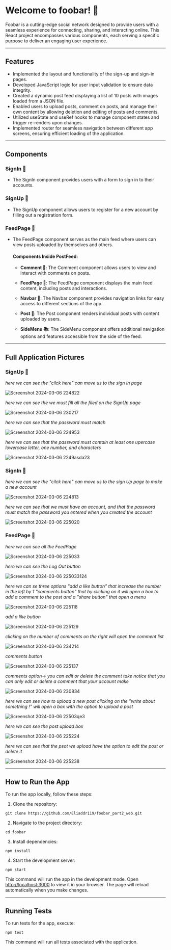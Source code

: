 # Welcome to foobar! 🚀

Foobar is a cutting-edge social network designed to provide users with a seamless experience for connecting, sharing, and interacting online. This React project encompasses various components, each serving a specific purpose to deliver an engaging user experience.

---

## Features

- Implemented the layout and functionality of the sign-up and sign-in pages.
- Developed JavaScript logic for user input validation to ensure data integrity.
- Created a dynamic post feed displaying a list of 10 posts with images loaded from a JSON file.
- Enabled users to upload posts, comment on posts, and manage their own content by allowing deletion and editing of posts and comments.
- Utilized useState and useRef hooks to manage component states and trigger re-renders upon changes.
- Implemented router for seamless navigation between different app screens, ensuring efficient loading of the application.

---

## Components

### SignIn 🔐
- The SignIn component provides users with a form to sign in to their accounts.

### SignUp 📝
- The SignUp component allows users to register for a new account by filling out a registration form.

### FeedPage 📰
- The FeedPage component serves as the main feed where users can view posts uploaded by themselves and others.

  #### Components Inside PostFeed:

  - **Comment 💬**: The Comment component allows users to view and interact with comments on posts.
  
  - **FeedPage 📄**: The FeedPage component displays the main feed content, including posts and interactions.
  
  - **Navbar 🚀**: The Navbar component provides navigation links for easy access to different sections of the app.
  
  - **Post 📌**: The Post component renders individual posts with content uploaded by users.
  
  - **SideMenu 📚**: The SideMenu component offers additional navigation options and features accessible from the side of the feed.

---

## Full Application Pictures

### SignUp 📝

*here we can see the "cilck here" can move us to the sign In page*

![Screenshot 2024-03-06 224822](https://github.com/Eliaddr119/foobar_part2_web/assets/113431442/6873fee3-2623-4882-b06b-72ba31de9042)

*here we can see the we must fill all the filed on the SignUp page*

![Screenshot 2024-03-06 230217](https://github.com/Eliaddr119/foobar_part2_web/assets/113431442/5bbe7666-9020-45a4-b14a-be485767826d)

*here we can see that the password must match*

![Screenshot 2024-03-06 224953](https://github.com/Eliaddr119/foobar_part2_web/assets/113431442/ab6ebd4f-6220-4aef-bdf1-17284e345abb)

*here we can see that the password must contain at least one upercase lowercase letter, one number, and characters*

![Screenshot 2024-03-06 2249asda23](https://github.com/Eliaddr119/foobar_part2_web/assets/113431442/65078c84-03c4-4d59-b2e2-d912056f371b)

### SignIn 🔐

*here we can see the "cilck here" can move us to the sign Up page to make a new account*

![Screenshot 2024-03-06 224813](https://github.com/Eliaddr119/foobar_part2_web/assets/113431442/dac339df-73f0-4b80-b9d8-a88425640688)

*here we can see that we must have an account, and that the password must match the password you entered when you created the account*

![Screenshot 2024-03-06 225020](https://github.com/Eliaddr119/foobar_part2_web/assets/113431442/0ef6562f-1648-4346-85d8-243ac5d9a44b)

### FeedPage 📰

*here we can see all the FeedPage*

![Screenshot 2024-03-06 225033](https://github.com/Eliaddr119/foobar_part2_web/assets/113431442/47d867e2-ae5b-4856-bdd2-165c2324384a)

*here we can see the Log Out button*

![Screenshot 2024-03-06 225033124](https://github.com/Eliaddr119/foobar_part2_web/assets/113431442/daa9d441-e8fa-4463-b34d-292bb029b0de)

*here we can se three options "add a like button" that increase the number in the left by 1*
*"comments button" that by clicking on it will open a box to add a comment to the post*
*and a "share button" that open a menu* 

![Screenshot 2024-03-06 225118](https://github.com/Eliaddr119/foobar_part2_web/assets/113431442/e4bf8d94-b51e-4103-9fee-5edd5b8020be)

*add a like button*

![Screenshot 2024-03-06 225129](https://github.com/Eliaddr119/foobar_part2_web/assets/113431442/7b94d872-3221-4d29-bf9f-bbc45956c7a9)

*clicking on the number of comments on the right will open the comment list*

![Screenshot 2024-03-06 234214](https://github.com/Eliaddr119/foobar_part2_web/assets/113431442/56a543ff-1713-443d-a595-d78fa9b92824)


*comments button*

![Screenshot 2024-03-06 225137](https://github.com/Eliaddr119/foobar_part2_web/assets/113431442/b5897df0-b218-4f84-b1e3-3c6f0367dbfb)

*comments option-> you can edit or delete the comment* 
*take notice that you can only edit or delete a comment that your account make*

![Screenshot 2024-03-06 230834](https://github.com/Eliaddr119/foobar_part2_web/assets/113431442/6c329f03-b875-4c0c-870a-28d89f9c72af)

*here we can see how to upload a new post*
*clicking on the "write about something !" will open a box with the option to upload a post*

![Screenshot 2024-03-06 22503qe3](https://github.com/Eliaddr119/foobar_part2_web/assets/113431442/4d801f42-83fe-4f5c-81b2-718e321d7f35)

*here we can see the post upload box*

![Screenshot 2024-03-06 225224](https://github.com/Eliaddr119/foobar_part2_web/assets/113431442/593028bc-baab-42e2-bfdb-fe27e320932a)

*here we can see that the psot we upload have the option to edit the post or delete it*

![Screenshot 2024-03-06 225238](https://github.com/Eliaddr119/foobar_part2_web/assets/113431442/e232d4be-35a2-45f2-a239-f99aea3f7362)

---

## How to Run the App

To run the app locally, follow these steps:

1. Clone the repository:

`git clone https://github.com/Eliaddr119/foobar_part2_web.git`

2. Navigate to the project directory:

`cd foobar`

3. Install dependencies:

`npm install`

4. Start the development server:

`npm start`

This command will run the app in the development mode. Open [http://localhost:3000](http://localhost:3000) to view it in your browser. 
The page will reload automatically when you make changes.

---

## Running Tests

To run tests for the app, execute:

`npm test`

This command will run all tests associated with the application.

